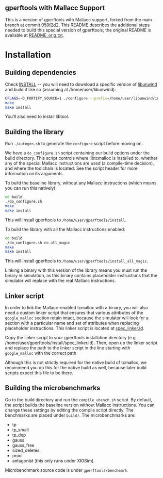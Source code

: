 gperftools with Mallacc Support
-------------------------------

This is a version of gperftools with Mallacc support, forked from the main
branch at commit [050f2d2](https://github.com/gperftools/gperftools/commit/050f2d).
This README describes the additional steps needed to build this special version
of gperftools; the original README is available at [README_orig.txt](README_orig.txt).

# Installation #

## Building dependencies

Check [INSTALL](INSTALL) -- you will need to download a specific version of
[libunwind](http://download.savannah.gnu.org/releases/libunwind/libunwind-0.99-beta.tar.gz)
and build it like so (assuming at /home/user/libunwind):
```bash
CFLAGS=-D_FORTIFY_SOURCE=1 ./configure --prefix=/home/user/libunwind/install
make
make install
```

You'll also need to install libtool.

## Building the library ##

Run `./autogen.sh` to generate the `configure` script before moving on.

We have a `do_configure.sh` script containing our build options under the build
directory. This script controls where libtcmalloc is installed to, whether any
of the special Mallacc instructions are used (a compile-time decision), and
where the toolchain is located. See the script header for more information on
its arguments.

To build the baseline library, without any Mallacc instructions (which means
you can run this natively):

```bash
cd build
./do_configure.sh
make
make install
```
This will install gperftools to `/home/user/gperftools/install`.

To build the library with all the Mallacc instructions enabled:

```bash
cd build
./do_configure.sh no all_magic
make
make install
```

This will install gperftools to `/home/user/gperftools/install_all_magic`.

Linking a binary with this version of the library means you must run the binary
in simulation, as this binary contains placeholder instructions that the simulator
will replace with the real Mallacc instructions.

## Linker script ##

In order to link the Mallacc-enabled tcmalloc with a binary, you will also need
a custom linker script that ensures that various attributes of the
`google_malloc` section retain intact, because the simulator will look for a
section with a particular name and set of attributes when replacing placeholder
instructions. This linker script is located at [spec_linker.ld](spec_linker.ld).

Copy the linker script to your gperftools installation directory (e.g.
/home/user/gperftools/install/spec_linker.ld). Then, open up the linker
script and replace the path to the linker script in the line starting with
`google_malloc` with the correct path.

Although this is not strictly required for the native build of tcmalloc, we
recommend you do this for the native build as well, because later build scripts
expect this file to be there.

## Building the microbenchmarks ##

Go to the build directory and run the `compile_ubench.sh` script. By default,
the script builds the baseline version without Mallacc instructions. You can
change these settings by editing the compile script directly.  The benchmarks
are placed under `build/`. The microbenchmarks are:

  * tp
  * tp_small
  * tp_dep
  * gauss
  * gauss_free
  * sized_deletes
  * prod
  * antagonist (this only runs under XIOSim).

Microbenchmark source code is under `gperftools/benchmark`.
